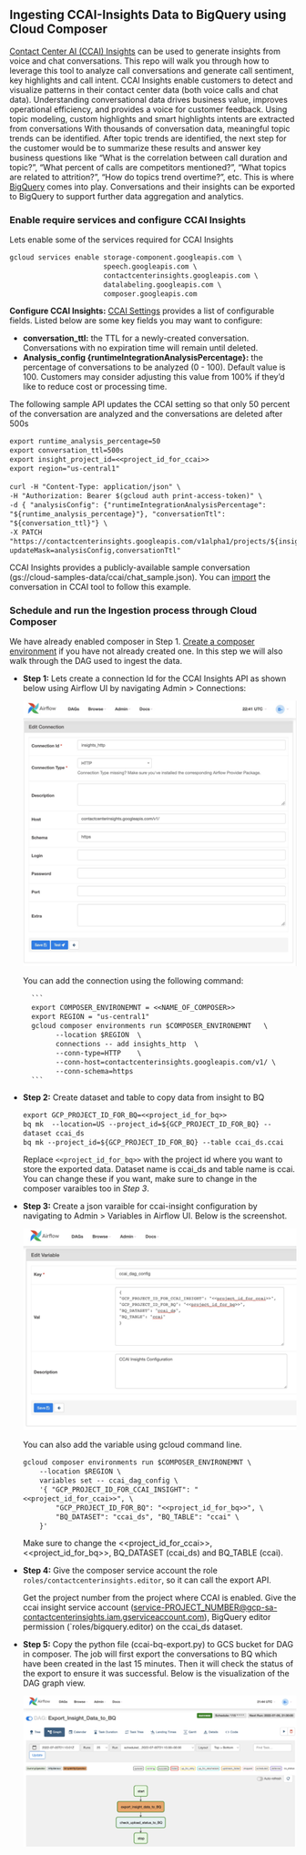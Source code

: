 ## Ingesting CCAI-Insights Data to BigQuery using Cloud Composer

[Contact Center AI (CCAI) Insights](https://cloud.google.com/solutions/ccai-insights?hl=en) can be used to generate insights from voice and chat conversations. This repo will walk you through how to leverage this tool to analyze call conversations and generate call sentiment, key highlights and call intent.
CCAI Insights enable customers to detect and visualize patterns in their contact center data (both voice calls and chat data). Understanding conversational data drives business value, improves operational efficiency, and provides a voice for customer feedback. Using topic modeling, custom highlights and smart highlights intents are extracted from conversations With thousands of conversation data, meaningful topic trends can be identified.
After topic trends are identified, the next step for the customer would be to summarize these results and answer key business questions like “What is the correlation between call duration and topic?”, “What percent of calls are competitors mentioned?”, “What topics are related to attrition?”, “How do topics trend overtime?”, etc. This is where [BigQuery](https://cloud.google.com/bigquery/docs) comes into play. Conversations and their insights can be exported to BigQuery to support further data aggregation and analytics.

### Enable require services and configure CCAI Insights
Lets enable some of the services required for CCAI Insights
 
```
gcloud services enable storage-component.googleapis.com \
                       speech.googleapis.com \
                       contactcenterinsights.googleapis.com \
                       datalabeling.googleapis.com \
                       composer.googleapis.com
```
 
**Configure CCAI Insights:** [CCAI Settings](https://cloud.google.com/contact-center/insights/docs/reference/rpc/google.cloud.contactcenterinsights.v1?hl=en#settings) provides a list of configurable fields. Listed below are some key fields you may want to configure:
- **conversation_ttl:** the TTL for a newly-created conversation. Conversations with no expiration time will remain until deleted.
- **Analysis_config {runtimeIntegrationAnalysisPercentage}:** the percentage of conversations to be analyzed (0 - 100). Default value is 100. Customers may consider adjusting this value from 100% if they’d like to reduce cost or processing time.

The following sample API updates the CCAI setting so that only 50 percent of the conversation are analyzed and the conversations are deleted after 500s

```
export runtime_analysis_percentage=50
export conversation_ttl=500s
export insight_project_id=<<project_id_for_ccai>>
export region="us-central1"

curl -H "Content-Type: application/json" \
-H "Authorization: Bearer $(gcloud auth print-access-token)" \
-d { "analysisConfig": {"runtimeIntegrationAnalysisPercentage": "${runtime_analysis_percentage}"}, "conversationTtl": "${conversation_ttl}"} \
-X PATCH "https://contactcenterinsights.googleapis.com/v1alpha1/projects/${insight_project_id}/locations/${region}/settings?updateMask=analysisConfig,conversationTtl"

```

CCAI Insights provides a publicly-available sample conversation (gs://cloud-samples-data/ccai/chat_sample.json). You can [import](https://cloud.google.com/contact-center/insights/docs/create-analyze-conversation-ui#create_a_conversation) the conversation in CCAI tool to follow this example.

### Schedule and run the Ingestion process through Cloud Composer

We have already enabled composer in Step 1. [Create a composer environment](https://cloud.google.com/composer/docs/how-to/managing/creating) if you have not already created one. In this step we will also walk through the DAG used to ingest the data.


- **Step 1:** Lets create a connection Id for the CCAI Insights API as shown below using Airflow UI by navigating Admin > Connections:


    ![CCAI-Insights Connection Id in Airflow](images/connection-insights.jpg)

    You can add the connection using the following command:

        ```
        export COMPOSER_ENVIRONEMNT = <<NAME_OF_COMPOSER>>
        export REGION = "us-central1"
        gcloud composer environments run $COMPOSER_ENVIRONEMNT   \
              --location $REGION  \
              connections -- add insights_http  \
              --conn-type=HTTP    \
              --conn-host=contactcenterinsights.googleapis.com/v1/ \
              --conn-schema=https
        ```

- **Step 2:** Create dataset and table to copy data from insight to BQ

    ```
    export GCP_PROJECT_ID_FOR_BQ=<<project_id_for_bq>>
    bq mk  --location=US --project_id=${GCP_PROJECT_ID_FOR_BQ} --dataset ccai_ds
    bq mk --project_id=${GCP_PROJECT_ID_FOR_BQ} --table ccai_ds.ccai
    ```

    Replace `<<project_id_for_bq>>` with the project id where you want to store the exported data. Dataset name is ccai_ds and table name is ccai. You can change these if you want, make sure to change in the composer varaibles too in *Step 3*.

- **Step 3:** Create a json varaible for ccai-insight configuration by navigating to Admin > Variables in Airflow UI. Below is the screenshot.

    ![CCAI-Insights Varaible in Airflow](images/airflow_ccai_config.jpg)


    You can also add the variable using gcloud command line.
    
    ```
    gcloud composer environments run $COMPOSER_ENVIRONEMNT \
        --location $REGION \
        variables set -- ccai_dag_config \
        '{ "GCP_PROJECT_ID_FOR_CCAI_INSIGHT": "<<project_id_for_ccai>>", \
            "GCP_PROJECT_ID_FOR_BQ": "<<project_id_for_bq>>", \
            "BQ_DATASET": "ccai_ds", "BQ_TABLE": "ccai" \
        }'
    ```
    Make sure to change the <<project_id_for_ccai>>, <<project_id_for_bq>>, BQ_DATASET (ccai_ds) and BQ_TABLE (ccai). 




- **Step 4:** Give the composer service account the role `roles/contactcenterinsights.editor`, so it can call the export API. 

    Get the project number from the project where CCAI is enabled. Give the ccai insight service account (service-PROJECT_NUMBER@gcp-sa-contactcenterinsights.iam.gserviceaccount.com), BigQuery editor permission (`roles/bigquery.editor) on the ccai_ds dataset.


- **Step 5:** Copy the python file (ccai-bq-export.py) to GCS bucket for DAG in composer. The job will first export the conversations to BQ which have been created in the last 15 minutes. Then it will check the status of the export to ensure it was successful. Below is the visualization of the DAG graph view.

    ![CCAI-Insights DAG Grapg](images/export_dag.jpg)